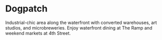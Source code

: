# Dogpatch

Industrial-chic area along the waterfront with converted warehouses, art studios, and microbreweries. Enjoy waterfront dining at The Ramp and weekend markets at 4th Street.
